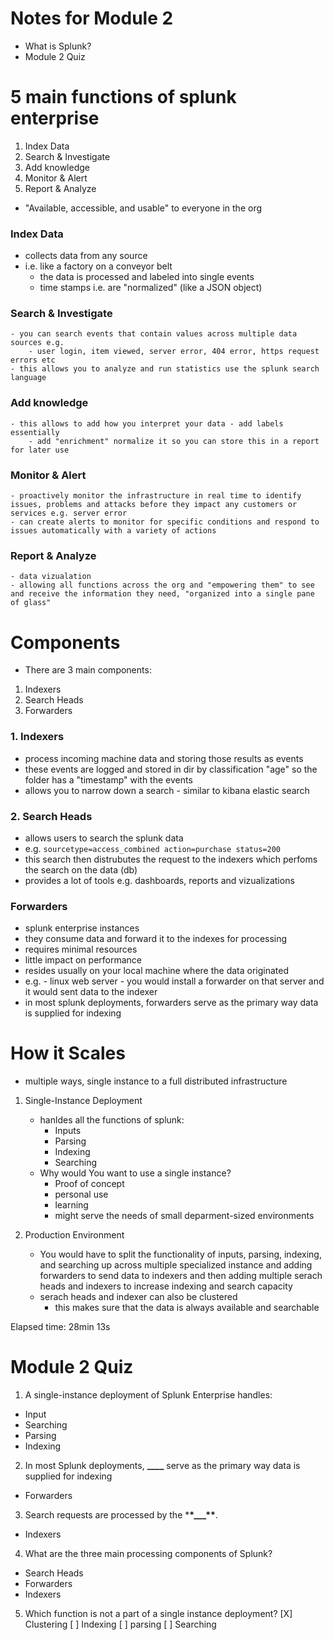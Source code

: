 # Notes for Module 2

- What is Splunk?
- Module 2 Quiz

# 5 main functions of splunk enterprise

1. Index Data
2. Search & Investigate
3. Add knowledge
4. Monitor & Alert
5. Report & Analyze

- "Available, accessible, and usable" to everyone in the org

### Index Data

- collects data from any source
- i.e. like a factory on a conveyor belt
  - the data is processed and labeled into single events
  - time stamps i.e. are "normalized" (like a JSON object)

### Search & Investigate

    - you can search events that contain values across multiple data sources e.g.
        - user login, item viewed, server error, 404 error, https request errors etc
    - this allows you to analyze and run statistics use the splunk search language

### Add knowledge

    - this allows to add how you interpret your data - add labels essentially
        - add "enrichment" normalize it so you can store this in a report for later use

### Monitor & Alert

    - proactively monitor the infrastructure in real time to identify issues, problems and attacks before they impact any customers or services e.g. server error
    - can create alerts to monitor for specific conditions and respond to issues automatically with a variety of actions

### Report & Analyze

    - data vizualation
    - allowing all functions across the org and "empowering them" to see and receive the information they need, "organized into a single pane of glass"

# Components

- There are 3 main components:

1. Indexers
2. Search Heads
3. Forwarders

### 1. Indexers

- process incoming machine data and storing those results as events
- these events are logged and stored in dir by classification "age" so the folder has a "timestamp" with the events
- allows you to narrow down a search - similar to kibana elastic search

### 2. Search Heads

- allows users to search the splunk data
- e.g. `sourcetype=access_combined action=purchase status=200`
- this search then distrubutes the request to the indexers which perfoms the search on the data (db)
- provides a lot of tools e.g. dashboards, reports and vizualizations

### Forwarders

- splunk enterprise instances
- they consume data and forward it to the indexes for processing
- requires minimal resources
- little impact on performance
- resides usually on your local machine where the data originated
- e.g. - linux web server - you would install a forwarder on that server and it would sent data to the indexer
- in most splunk deployments, forwarders serve as the primary way data is supplied for indexing

# How it Scales

- multiple ways, single instance to a full distributed infrastructure

1. Single-Instance Deployment

   - hanldes all the functions of splunk:
     - Inputs
     - Parsing
     - Indexing
     - Searching
   - Why would You want to use a single instance?
     - Proof of concept
     - personal use
     - learning
     - might serve the needs of small deparment-sized environments

2. Production Environment
   - You would have to split the functionality of inputs, parsing, indexing, and searching up across multiple specialized instance and adding forwarders to send data to indexers and then adding multiple serach heads and indexers to increase indexing and search capacity
   - serach heads and indexer can also be clustered
     - this makes sure that the data is always available and searchable

Elapsed time: 28min 13s

# Module 2 Quiz

1. A single-instance deployment of Splunk Enterprise handles:

- Input
- Searching
- Parsing
- Indexing

2. In most Splunk deployments, **\_\_\_\_** serve as the primary way data is supplied for indexing

- Forwarders

3. Search requests are processed by the \***\*\_\_\_\*\***.

- Indexers

4. What are the three main processing components of Splunk?

- Search Heads
- Forwarders
- Indexers

5. Which function is not a part of a single instance deployment?
   [X] Clustering
   [ ] Indexing
   [ ] parsing
   [ ] Searching
